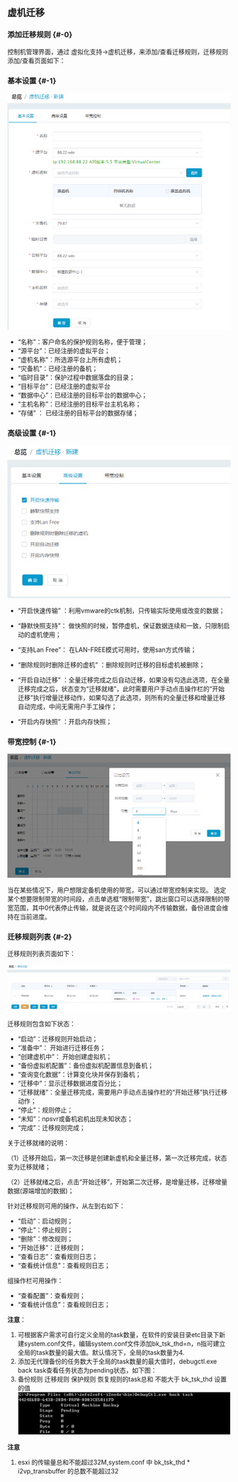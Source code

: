 ## 虚机迁移

### 添加迁移规则 {#-0}

控制机管理界面，通过 虚拟化支持-&gt;虚机迁移，来添加/查看迁移规则，迁移规则添加/查看页面如下：

### 基本设置 {#-1}

![说明: 1](/assets/V7.020190108184421.png)

*   “名称”：客户命名的保护规则名称，便于管理；
*   “源平台”：已经注册的虚拟平台；
*   “虚机名称”：所选源平台上所有虚机；
*   “灾备机”：已经注册的备机；
*   “临时目录”：保护过程中数据落盘的目录；
*   “目标平台”：已经注册的虚拟平台
*   “数据中心”：已经注册的目标平台的数据中心；
*   “主机名称”：已经注册的目标平台主机名称；
*   “存储” ： 已经注册的目标平台的数据存储；

### 高级设置 {#-1}

![说明: 1](/assets/V7.020190108184611.png)

* “开启快速传输” ：利用vmware的ctk机制，只传输实际使用或改变的数据；

* “静默快照支持”： 做快照的时候，暂停虚机，保证数据连续和一致，只限制启动的虚机使用；

* “支持Lan Free”： 在LAN-FREE模式可用时，使用san方式传输；

* “删除规则时删除迁移的虚机” ：删除规则时迁移的目标虚机被删除；

* “开启自动迁移” ：全量迁移完成之后自动迁移，如果没有勾选此选项，在全量迁移完成之后，状态变为“迁移就绪”，此时需要用户手动点击操作栏的“开始迁移”执行增量迁移动作，如果勾选了此选项，则所有的全量迁移和增量迁移自动完成，中间无需用户手工操作；

* “开启内存快照” ：开启内存快照；

### 带宽控制 {#-1}

![说明: 1](/assets/V7.020190108184900.png)

当在某些情况下，用户想限定备机使用的带宽，可以通过带宽控制来实现。 
选定某个想要限制带宽的时间段，点击单选框“限制带宽”，跳出窗口可以选择限制的带宽范围，其中0代表停止传输，就是说在这个时间段内不传输数据，备份进度会维持在当前进度。

### 迁移规则列表 {#-2}

迁移规则列表页面如下：

![说明: 1](/assets/V7.020190108185124.png)

迁移规则包含如下状态：

*   “启动”：迁移规则开始启动；
*   “准备中”： 开始进行迁移任务；
*   “创建虚机中”： 开始创建虚拟机；
*   “备份虚拟机配置”：备份虚拟机配置信息到备机；
*   “查询变化数据”：计算变化块并保存到备机；
*   “迁移中”：显示迁移数据进度百分比；
*   “迁移就绪”：全量迁移完成，需要用户手动点击操作栏的“开始迁移”执行迁移动作；
*   “停止”：规则停止；
*   “未知”：npsvr或备机宕机出现未知状态；
*   “完成”：迁移规则完成；

关于迁移就绪的说明：

（1）迁移开始后，第一次迁移是创建新虚机和全量迁移，第一次迁移完成，状态变为迁移就绪；

（2）迁移就绪之后，点击“开始迁移”，开始第二次迁移，是增量迁移，迁移增量数据(源端增加的数据)；




针对迁移规则可用的操作，从左到右如下：

*   “启动”：启动规则；
*   “停止”：停止规则；
*   “删除”：修改规则；
*   “开始迁移”：迁移规则；
*   “查看日志”：查看规则日志；
*   “查看统计信息”：查看规则日志；

组操作栏可用操作：
*   “查看配置”：查看规则；
*   “查看统计信息”：查看规则日志；



**注意**：

1.  可根据客户需求可自行定义全局的task数量，在软件的安装目录etc目录下新建system.conf文件，编辑system.conf文件添加bk_tsk_thd=n，n指可建立全局的task数量的最大值。默认情况下，全局的task数量为4.
2.  添加无代理备份的任务数大于全局的task数量的最大值时，debugctl.exe back task查看任务状态为pending状态，如下图：
3. 备份规则 迁移规则 保护规则 恢复规则的task总和 不能大于 bk_tsk_thd 设置的值
![说明: 3](/assets/V6.036973.png)


**注意**
1. esxi  的传输量总和不能超过32M,system.conf  中  bk_tsk_thd * i2vp_transbuffer 的总数不能超过32
